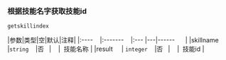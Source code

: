 ### 根据技能名字获取技能id
`getskillindex`

|参数|类型|空|默认|注释|
|:----    |:-------    |:--- |---|------      |
|skillname     |`string`    |否   |    |  技能名称 |
|result     | `integer`    |否   |    |  技能id |

